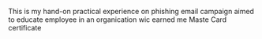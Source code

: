 This is my hand-on practical experience on phishing email campaign aimed to educate employee in an organication wic earned me Maste Card certificate  
